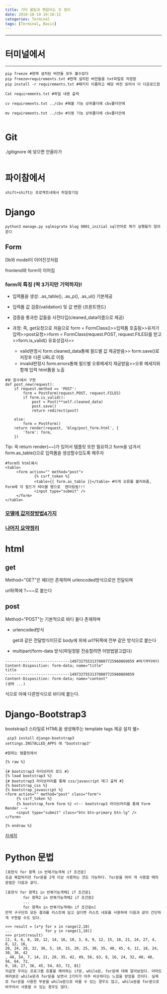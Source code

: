 ```yaml
---
title: 기타 꿀팁과 햇갈리는 것 정리
date: 2019-10-19 19:10:12
categories: Terminal
tags: [Terminal, Basic]
---
```


------
# 터미널에서
------

```
pip freeze #현재 설치된 버전들 모두 볼수있다
pip freeze>requirements.txt #현재 설치된 버전들을 txt파일로 저장함
pip install -r requirements.txt #패키지 이름하고 해당 버전 읽어서 다 다운로드함

Cat requirements.txt #파일 내용 출력

cv requirements.txt ../cbv #복붙 기능 상위폴더에 cbv폴더안에

mv requirements.txt ../cbv #이동 기능 상위폴더에 cbv폴더안에


```

# Git

./gitignore 에 넣으면 안올라가

```

```

# 파이참에서

```
shift+shift는 프로젝트내에서 파일찾기임
```

# Django

```
python3 manage.py sqlmigrate blog 0001_initial sql언어로 뭐가 실행될지 알려준다

```

## Form

Db와 model이 이어진것처럼

frontend와 form이 이어짐

### form의 특징 (딱 3가지만 기억하자)!

- 입력폼을 생성: .as_table(), .as_p(), .as_ul() 기본제공
- 입력폼 값 검증(validation) 및 값 변환 (프론트엔드) 
- 검증을 통과한 값들을 사전타입(cleaned_data이름으로 제공)

- 과정: 즉, get요청으로 처음으로 form = FormClass()>>입력폼 호출됨>>유저가 입력>>post요청>>form = FormClass(request.POST, request.FILES)를 받고>>form.is_valid() 유효성검사>>
  - valid판정시 form.cleaned_data통해 필드별 값 제공받음>> form.save()로 저장후 다른 URL로 이동
  - invalid판정시 form.errors통해 필드별 오류메세지 제공받음>>오류 메세지와 함께 입력 html폼을 노출

```
#뷰 함수에서 구현
def post_new(request):
    if request.method == 'POST':
        form = PostForm(request.POST, request.FILES)
        if form.is_valid():
            post = Post(**self.cleaned_data)
            post.save()
            return redirect(post)
            
    else:
        form = PostForm()
    return render(request, 'blog/post_form.html', {
        'form': form,
    })
```

Tip: 꼭 return render(~~)가 있어서 템플릿 또한 필요하고 form을 넘겨서 form.as_table()으로 입력폼을 생성할수있도록 해주자

```
#form의 html예시
<table>
     <form action="" method="post">
             {% csrf_token %}
             <table>{{ form.as_table }}</table> #이게 오류를 불러와줌, Form에 각 필드가 테이블 행으로  렌더링됨!!!
             <input type="submit" />
     </form>
</table>
```

### [모델에 값저장방법4가지](https://spicyhoro.github.io/2019/11/15/django03/#Django-Style)

### [나머지 요약정리](https://spicyhoro.github.io/2019/11/15/django03/#Form-Fields)









# html

## get

Method="GET"은 헤더만 존재하며 urlencoded방식으로만 전달되며

url뒤쪽에 ?~~~로 붙는다

## post

Method="POST"는 기본적으로 바디 둘다 존재하며

- urlencoded방식

  get과 같은 전달방식이므로 body에 위에 url?뒤쪽에 전부 같은 방식으로 붙는다

- multipart/form-data 방식(파일정말 전송할려면 이방법말고없다)

```
-----------------------------14973275531370807725960869059 #여기부터바디
Content-Disposition: form-data; name="title"
title
-----------------------------14973275531370807725960869059
Content-Disposition: form-data; name="content"
(생략 ...)
```

식으로 아예 다른방식으로 바디에 붙는다. 





# Django-Bootstrap3

bootstrap3 스타일로 HTML을 생성해주는 template tags 제공 설치 쉘>

```
 pip3 install django-bootstrap3
settings.INSTALLED_APPS 에 "bootstrap3"
```

```
#원하는 템플릿에서 

{% raw %}

{# bootstrap3 라이브러리 로드 #}
{% load bootstrap3 %}
{# bootstrap3 라이브러리를 통해 css/javascript 태그 출력 #}
{% bootstrap_css %}
{% bootstrap_javascript %}
<form action="" method="post" class="form">
     {% csrf_token %}
     {% bootstrap_form form %} <!-- bootstrap3 라이브러리를 통해 Form Render -->
     <input type="submit" class="btn btn-primary btn-lg" />
</form>

{% endraw %}
```





















[자세히](https://spicyhoro.github.io/2019/11/15/django03/#django-bootstrap3-%ED%8C%A9%ED%82%A4%EC%A7%80)





# Python 문법

```
[표현식 for 항목 in 반복가능객체 if 조건문]
조금 복잡하지만 for문을 2개 이상 사용하는 것도 가능하다. for문을 여러 개 사용할 때의 문법은 다음과 같다.

[표현식 for 항목1 in 반복가능객체1 if 조건문1
        for 항목2 in 반복가능객체2 if 조건문2
        ...
        for 항목n in 반복가능객체n if 조건문n]
만약 구구단의 모든 결과를 리스트에 담고 싶다면 리스트 내포를 사용하여 다음과 같이 간단하게 구현할 수도 있다.

>>> result = [x*y for x in range(2,10)
...               for y in range(1,10)]
>>> print(result)
[2, 4, 6, 8, 10, 12, 14, 16, 18, 3, 6, 9, 12, 15, 18, 21, 24, 27, 4, 8, 12, 16,
20, 24, 28, 32, 36, 5, 10, 15, 20, 25, 30, 35, 40, 45, 6, 12, 18, 24, 30, 36, 42
, 48, 54, 7, 14, 21, 28, 35, 42, 49, 56, 63, 8, 16, 24, 32, 40, 48, 56, 64, 72,
9, 18, 27, 36, 45, 54, 63, 72, 81]
지금껏 우리는 프로그램 흐름을 제어하는 if문, while문, for문에 대해 알아보았다. 아마도 여러분은 while문과 for문을 보면서 2가지가 아주 비슷하다는 느낌을 받았을 것이다. 실제로 for문을 사용한 부분을 while문으로 바꿀 수 있는 경우도 많고, while문을 for문으로 바꾸어서 사용할 수 있는 경우도 많다.
```



